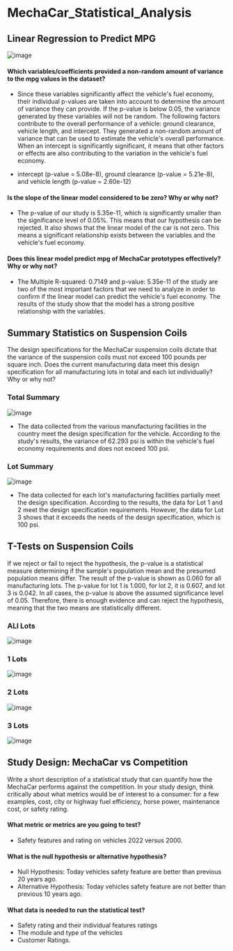 # MechaCar_Statistical_Analysis

## Linear Regression to Predict MPG

![image](https://github.com/Wrancher123/MechaCar_Statistical_Analysis/blob/main/Image/Linear%20Regression%20to%20Predict%20MPG.png)

#### Which variables/coefficients provided a non-random amount of variance to the mpg values in the dataset?

* Since these variables significantly affect the vehicle's fuel economy, their individual p-values are taken into account to determine the amount of variance they can provide. If the p-value is below 0.05, the variance generated by these variables will not be random.
The following factors contribute to the overall performance of a vehicle: ground clearance, vehicle length, and intercept. They generated a non-random amount of variance that can be used to estimate the vehicle's overall performance. When an intercept is significantly significant, it means that other factors or effects are also contributing to the variation in the vehicle's fuel economy.

* intercept (p-value = 5.08e-8), ground clearance (p-value = 5.21e-8), and vehicle length (p-value = 2.60e-12)

#### Is the slope of the linear model considered to be zero? Why or why not?

* The p-value of our study is 5.35e-11, which is significantly smaller than the significance level of 0.05%. This means that our hypothesis can be rejected. It also shows that the linear model of the car is not zero. This means a significant relationship exists between the variables and the vehicle's fuel economy.

#### Does this linear model predict mpg of MechaCar prototypes effectively? Why or why not?

* The Multiple R-squared:  0.7149 and p-value: 5.35e-11 of the study are two of the most important factors that we need to analyze in order to confirm if the linear model can predict the vehicle's fuel economy. The results of the study show that the model has a strong positive relationship with the variables.

## Summary Statistics on Suspension Coils

The design specifications for the MechaCar suspension coils dictate that the variance of the suspension coils must not exceed 100 pounds per square inch. Does the current manufacturing data meet this design specification for all manufacturing lots in total and each lot individually? Why or why not?

### Total Summary
![image](https://github.com/Wrancher123/MechaCar_Statistical_Analysis/blob/main/Image/Total%20Summary.png)

* The data collected from the various manufacturing facilities in the country meet the design specification for the vehicle. According to the study's results, the variance of 62.293 psi is within the vehicle's fuel economy requirements and does not exceed 100 psi.

### Lot Summary
![image](https://github.com/Wrancher123/MechaCar_Statistical_Analysis/blob/main/Image/Lot%20Summary.png)

* The data collected for each lot's manufacturing facilities partially meet the design specification. According to the results, the data for Lot 1 and 2 meet the design specification requirements. However, the data for Lot 3 shows that it exceeds the needs of the design specification, which is 100 psi. 

## T-Tests on Suspension Coils

If we reject or fail to reject the hypothesis, the p-value is a statistical measure determining if the sample's population mean and the presumed population means differ. The result of the p-value is shown as 0.060 for all manufacturing lots. The p-value for lot 1 is 1.000, for lot 2, it is 0.607, and lot 3 is 0.042. In all cases, the p-value is above the assumed significance level of 0.05. Therefore, there is enough evidence and can reject the hypothesis, meaning that the two means are statistically different. 

### ALl Lots
![image](https://github.com/Wrancher123/MechaCar_Statistical_Analysis/blob/main/Image/All%20Lots.png)

### 1 Lots
![image](https://github.com/Wrancher123/MechaCar_Statistical_Analysis/blob/main/Image/Lot%201.png)

### 2 Lots
![image](https://github.com/Wrancher123/MechaCar_Statistical_Analysis/blob/main/Image/Lot%202.png)

### 3 Lots
![image](https://github.com/Wrancher123/MechaCar_Statistical_Analysis/blob/main/Image/Lot%203.png)

## Study Design: MechaCar vs Competition

Write a short description of a statistical study that can quantify how the MechaCar performs against the competition. In your study design, think critically about what metrics would be of interest to a consumer: for a few examples, cost, city or highway fuel efficiency, horse power, maintenance cost, or safety rating.

#### What metric or metrics are you going to test?

* Safety features and rating on vehicles 2022 versus 2000.

#### What is the null hypothesis or alternative hypothesis?
* Null Hypothesis: Today vehicles safety feature are better than previous 20 years ago.
* Alternative Hypothesis: Today vehicles safety feature are not better than previous 10 years ago.

#### What data is needed to run the statistical test?

* Safety rating and their individual features ratings 
* The module and type of the vehicles
* Customer Ratings. 






